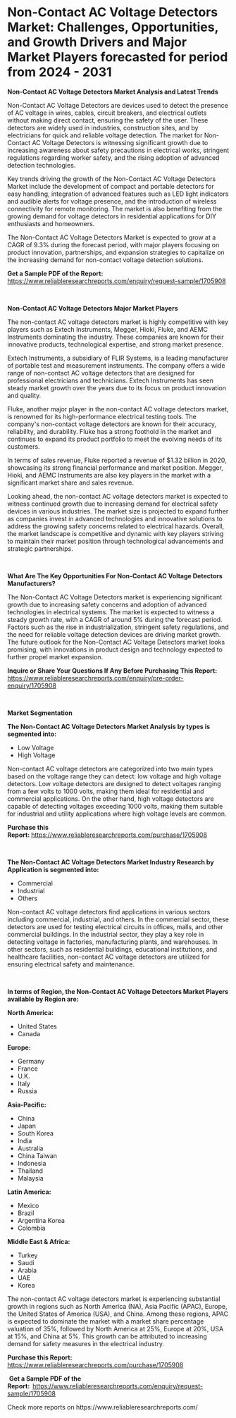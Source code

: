 <p><h1>Non-Contact AC Voltage Detectors Market: Challenges, Opportunities, and Growth Drivers and Major Market Players forecasted for period from 2024 - 2031</h1></p><p><strong>Non-Contact AC Voltage Detectors Market Analysis and Latest Trends</strong></p>
<p><p>Non-Contact AC Voltage Detectors are devices used to detect the presence of AC voltage in wires, cables, circuit breakers, and electrical outlets without making direct contact, ensuring the safety of the user. These detectors are widely used in industries, construction sites, and by electricians for quick and reliable voltage detection. The market for Non-Contact AC Voltage Detectors is witnessing significant growth due to increasing awareness about safety precautions in electrical works, stringent regulations regarding worker safety, and the rising adoption of advanced detection technologies.</p><p>Key trends driving the growth of the Non-Contact AC Voltage Detectors Market include the development of compact and portable detectors for easy handling, integration of advanced features such as LED light indicators and audible alerts for voltage presence, and the introduction of wireless connectivity for remote monitoring. The market is also benefiting from the growing demand for voltage detectors in residential applications for DIY enthusiasts and homeowners.</p><p>The Non-Contact AC Voltage Detectors Market is expected to grow at a CAGR of 9.3% during the forecast period, with major players focusing on product innovation, partnerships, and expansion strategies to capitalize on the increasing demand for non-contact voltage detection solutions.</p></p>
<p><strong>Get a Sample PDF of the Report:&nbsp;</strong> <a href="https://www.reliableresearchreports.com/enquiry/request-sample/1705908">https://www.reliableresearchreports.com/enquiry/request-sample/1705908</a></p>
<p>&nbsp;</p>
<p><strong>Non-Contact AC Voltage Detectors Major Market Players</strong></p>
<p><p>The non-contact AC voltage detectors market is highly competitive with key players such as Extech Instruments, Megger, Hioki, Fluke, and AEMC Instruments dominating the industry. These companies are known for their innovative products, technological expertise, and strong market presence.</p><p>Extech Instruments, a subsidiary of FLIR Systems, is a leading manufacturer of portable test and measurement instruments. The company offers a wide range of non-contact AC voltage detectors that are designed for professional electricians and technicians. Extech Instruments has seen steady market growth over the years due to its focus on product innovation and quality.</p><p>Fluke, another major player in the non-contact AC voltage detectors market, is renowned for its high-performance electrical testing tools. The company's non-contact voltage detectors are known for their accuracy, reliability, and durability. Fluke has a strong foothold in the market and continues to expand its product portfolio to meet the evolving needs of its customers.</p><p>In terms of sales revenue, Fluke reported a revenue of $1.32 billion in 2020, showcasing its strong financial performance and market position. Megger, Hioki, and AEMC Instruments are also key players in the market with a significant market share and sales revenue.</p><p>Looking ahead, the non-contact AC voltage detectors market is expected to witness continued growth due to increasing demand for electrical safety devices in various industries. The market size is projected to expand further as companies invest in advanced technologies and innovative solutions to address the growing safety concerns related to electrical hazards. Overall, the market landscape is competitive and dynamic with key players striving to maintain their market position through technological advancements and strategic partnerships.</p></p>
<p>&nbsp;</p>
<p><strong>What Are The Key Opportunities For Non-Contact AC Voltage Detectors Manufacturers?</strong></p>
<p><p>The Non-Contact AC Voltage Detectors market is experiencing significant growth due to increasing safety concerns and adoption of advanced technologies in electrical systems. The market is expected to witness a steady growth rate, with a CAGR of around 5% during the forecast period. Factors such as the rise in industrialization, stringent safety regulations, and the need for reliable voltage detection devices are driving market growth. The future outlook for the Non-Contact AC Voltage Detectors market looks promising, with innovations in product design and technology expected to further propel market expansion.</p></p>
<p><strong>Inquire or Share Your Questions If Any Before Purchasing This Report:</strong> <a href="https://www.reliableresearchreports.com/enquiry/pre-order-enquiry/1705908">https://www.reliableresearchreports.com/enquiry/pre-order-enquiry/1705908</a></p>
<p>&nbsp;</p>
<p><strong>Market Segmentation</strong></p>
<p><strong>The Non-Contact AC Voltage Detectors Market Analysis by types is segmented into:</strong></p>
<p><ul><li>Low Voltage</li><li>High Voltage</li></ul></p>
<p><p>Non-contact AC voltage detectors are categorized into two main types based on the voltage range they can detect: low voltage and high voltage detectors. Low voltage detectors are designed to detect voltages ranging from a few volts to 1000 volts, making them ideal for residential and commercial applications. On the other hand, high voltage detectors are capable of detecting voltages exceeding 1000 volts, making them suitable for industrial and utility applications where high voltage levels are common.</p></p>
<p><strong>Purchase this Report:&nbsp;</strong><a href="https://www.reliableresearchreports.com/purchase/1705908">https://www.reliableresearchreports.com/purchase/1705908</a></p>
<p>&nbsp;</p>
<p><strong>The Non-Contact AC Voltage Detectors Market Industry Research by Application is segmented into:</strong></p>
<p><ul><li>Commercial</li><li>Industrial</li><li>Others</li></ul></p>
<p><p>Non-contact AC voltage detectors find applications in various sectors including commercial, industrial, and others. In the commercial sector, these detectors are used for testing electrical circuits in offices, malls, and other commercial buildings. In the industrial sector, they play a key role in detecting voltage in factories, manufacturing plants, and warehouses. In other sectors, such as residential buildings, educational institutions, and healthcare facilities, non-contact AC voltage detectors are utilized for ensuring electrical safety and maintenance.</p></p>
<p>&nbsp;</p>
<p><strong>In terms of Region, the Non-Contact AC Voltage Detectors Market Players available by Region are:</strong></p>
<p>
    <p> <strong> North America: </strong>
        <ul>
            <li>United States</li>
            <li>Canada</li>
        </ul>
        </p> 
    <p> <strong> Europe: </strong>
        <ul>
            <li>Germany</li>
            <li>France</li>
            <li>U.K.</li>
            <li>Italy</li>
            <li>Russia</li>
        </ul>
        </p> 
    <p> <strong> Asia-Pacific: </strong>
        <ul>
            <li>China</li>
            <li>Japan</li>
            <li>South Korea</li>
            <li>India</li>
            <li>Australia</li>
            <li>China Taiwan</li>
            <li>Indonesia</li>
            <li>Thailand</li>
            <li>Malaysia</li>
        </ul>
        </p> 
    <p> <strong> Latin America: </strong>
        <ul>
            <li>Mexico</li>
            <li>Brazil</li>
            <li>Argentina Korea</li>
            <li>Colombia</li>
        </ul>
        </p> 
    <p> <strong> Middle East & Africa: </strong>
        <ul>
            <li>Turkey</li>
            <li>Saudi</li>
            <li>Arabia</li>
            <li>UAE</li>
            <li>Korea</li>
        </ul>
    </p>
    </p>
<p><p>The non-contact AC voltage detectors market is experiencing substantial growth in regions such as North America (NA), Asia Pacific (APAC), Europe, the United States of America (USA), and China. Among these regions, APAC is expected to dominate the market with a market share percentage valuation of 35%, followed by North America at 25%, Europe at 20%, USA at 15%, and China at 5%. This growth can be attributed to increasing demand for safety measures in the electrical industry.</p></p>
<p><strong>Purchase this Report: </strong><a href="https://www.reliableresearchreports.com/purchase/1705908">https://www.reliableresearchreports.com/purchase/1705908</a></p>
<p>&nbsp;<strong>Get a Sample PDF of the Report:&nbsp;&nbsp;</strong><a href="https://www.reliableresearchreports.com/enquiry/request-sample/1705908">https://www.reliableresearchreports.com/enquiry/request-sample/1705908</a></p>
<p><strong></strong></p>
<p>Check more reports on https://www.reliableresearchreports.com/</p>